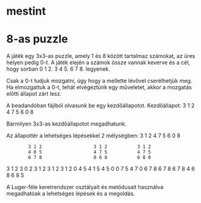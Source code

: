 # mestint

# 8-as puzzle

A játék egy 3x3-as puzzle, amely 1 és 8 között tartalmaz számokat, az üres helyen pedig 0-t.
A játék elején a számok össze vannak keverve és a cél, hogy sorban
0 1 2.
3 4 5.
6 7 8.
legyenek.

Csak a 0-t tudjuk mozgatni, úgy hogy a mellette lévővel cserélhetjük meg. 
Ha elmozgattuk a 0-t, tehát elvégeztünk egy műveletet, akkor a mozgatás előtti állapot zárt lesz.

A beadandóban fájlból olvasunk be egy kezdőállapotot.
Kezdőállapot:
3 1 2
4 7 5
6 0 8

Bármilyen 3x3-as kezdőállapotot megadhatunk.

Az állapottér a lehetséges lépésekkel 2 mélységben:
                             3 1 2
                             4 7 5
                             6 0 8
                      
            3 1 2                   3 1 2           3 1 2
            4 0 5                   4 7 5           4 7 5
            6 7 8                   0 6 8           6 8 0

3 1 2       3 0 2      3 1 2        3 1 2           3 1 2
0 4 5       4 1 5      4 5 0        0 7 5           4 7 0
6 7 8       6 7 8      6 7 8        4 6 8           6 8 5

A Luger-féle keretrendszer osztályait és metódusait használva megadhatóak a lehetséges lépések és a megoldás.
